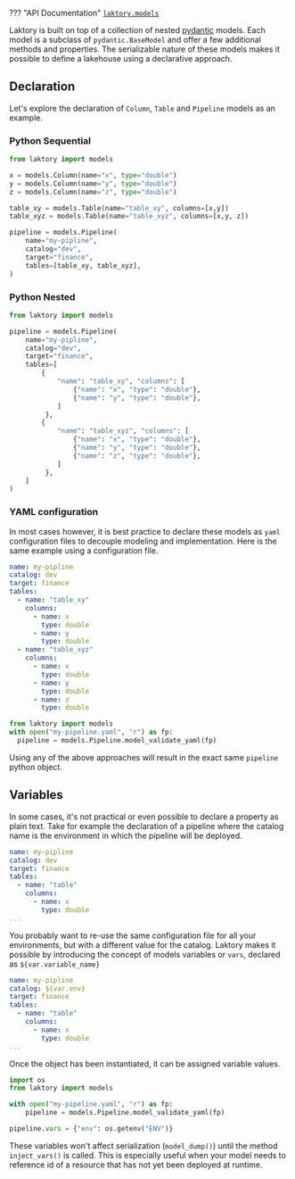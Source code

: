 ??? "API Documentation"
    [`laktory.models`](TODO)<br>

Laktory is built on top of a collection of nested [pydantic](https://docs.pydantic.dev/latest/concepts/models/) models. 
Each model is a subclass of `pydantic.BaseModel` and offer a few additional methods and properties. 
The serializable nature of these models makes it possible to define a lakehouse using a declarative approach.

## Declaration
Let's explore the declaration of `Column`, `Table` and `Pipeline` models as an example. 

### Python Sequential
```py
from laktory import models

x = models.Column(name="x", type="double")
y = models.Column(name="y", type="double")
z = models.Column(name="z", type="double")

table_xy = models.Table(name="table_xy", columns=[x,y])
table_xyz = models.Table(name="table_xyz", columns=[x,y, z])

pipeline = models.Pipeline(
    name="my-pipline",
    catalog="dev",
    target="finance",
    tables=[table_xy, table_xyz],
)
```

### Python Nested
```py
from laktory import models

pipeline = models.Pipeline(
    name="my-pipline",
    catalog="dev",
    target="finance",
    tables=[
        {
            "name": "table_xy", "columns": [
                {"name": "x", "type": "double"},
                {"name": "y", "type": "double"},
            ]
         },
        {
            "name": "table_xyz", "columns": [
                {"name": "x", "type": "double"},
                {"name": "y", "type": "double"},
                {"name": "z", "type": "double"},
            ]
         },
    ]
)
```

### YAML configuration
In most cases however, it is best practice to declare these models as `yaml` configuration files to decouple modeling and implementation.
Here is the same example using a configuration file.

```yaml title="my-pipeline.yaml"
name: my-pipline
catalog: dev
target: finance
tables: 
  - name: "table_xy"
    columns:
      - name: x
        type: double
      - name: y
        type: double
  - name: "table_xyz"
    columns:
      - name: x
        type: double
      - name: y
        type: double
      - name: z
        type: double    
```

```py title="main.py"
from laktory import models
with open("my-pipeline.yaml", "r") as fp:
  pipeline = models.Pipeline.model_validate_yaml(fp)
```
Using any of the above approaches will result in the exact same `pipeline` python object.

## Variables
In some cases, it's not practical or even possible to declare a property as plain text.
Take for example the declaration of a pipeline where the catalog name is the environment in which the pipeline will be deployed.

```yaml
name: my-pipline
catalog: dev
target: finance
tables: 
  - name: "table"
    columns:
      - name: x
        type: double
...
```
You probably want to re-use the same configuration file for all your environments, but with a different value for the catalog. 
Laktory makes it possible by introducing the concept of models variables or `vars`, declared as `${var.variable_name}`

```yaml
name: my-pipline
catalog: ${var.env}
target: finance
tables: 
  - name: "table"
    columns:
      - name: x
        type: double
...
```

Once the object has been instantiated, it can be assigned variable values.  

```py title="main.py"
import os
from laktory import models

with open("my-pipeline.yaml", "r") as fp:
    pipeline = models.Pipeline.model_validate_yaml(fp)

pipeline.vars = {"env": os.getenv("ENV")}
```

These variables won't affect serialization (`model_dump()`) until the method `inject_vars()` is called. 
This is especially useful when your model needs to reference id of a resource that has not yet been deployed at runtime.
